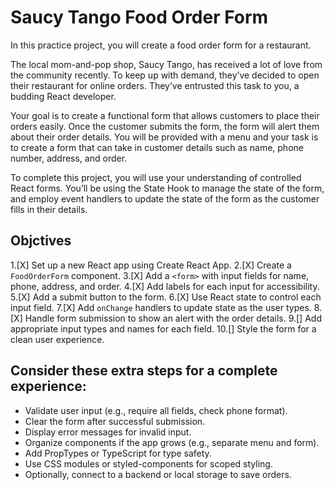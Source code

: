 # Saucy Tango Food Order Form
In this practice project, you will create a food order form for a restaurant.

The local mom-and-pop shop, Saucy Tango, has received a lot of love from the community recently. To keep up with demand, they’ve decided to open their restaurant for online orders. They’ve entrusted this task to you, a budding React developer.

Your goal is to create a functional form that allows customers to place their orders easily. Once the customer submits the form, the form will alert them about their order details. You will be provided with a menu and your task is to create a form that can take in customer details such as name, phone number, address, and order.

To complete this project, you will use your understanding of controlled React forms. You’ll be using the State Hook to manage the state of the form, and employ event handlers to update the state of the form as the customer fills in their details.

## Objctives
1.[X] Set up a new React app using Create React App.
2.[X] Create a `FoodOrderForm` component.
3.[X] Add a `<form>` with input fields for name, phone, address, and order.
4.[X] Add labels for each input for accessibility.
5.[X] Add a submit button to the form.
6.[X] Use React state to control each input field.
7.[X] Add `onChange` handlers to update state as the user types.
8.[X] Handle form submission to show an alert with the order details.
9.[] Add appropriate input types and names for each field.
10.[] Style the form for a clean user experience.

## Consider these extra steps for a complete experience:
- Validate user input (e.g., require all fields, check phone format).
- Clear the form after successful submission.
- Display error messages for invalid input.
- Organize components if the app grows (e.g., separate menu and form).
- Add PropTypes or TypeScript for type safety.
- Use CSS modules or styled-components for scoped styling.
- Optionally, connect to a backend or local storage to save orders.